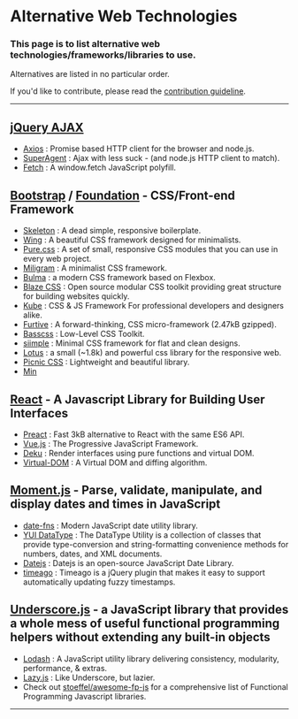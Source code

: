 # Alternative Web Technologies

### This page is to list alternative web technologies/frameworks/libraries to use.
Alternatives are listed in no particular order.

If you'd like to contribute, please read the [contribution guideline](https://github.com/dance2die/Alternative-Web-Technologies/blob/master/CONTRIBUTION.md).
****
## [jQuery AJAX](http://api.jquery.com/jquery.ajax/)
- [Axios](https://github.com/mzabriskie/axios) : Promise based HTTP client for the browser and node.js.
- [SuperAgent](https://github.com/visionmedia/superagent) : Ajax with less suck - (and node.js HTTP client to match).
- [Fetch](https://github.com/github/fetch) : A window.fetch JavaScript polyfill.

## [Bootstrap](http://getbootstrap.com/) / [Foundation](http://foundation.zurb.com/) - CSS/Front-end Framework
- [Skeleton](http://getskeleton.com/) : A dead simple, responsive boilerplate.
- [Wing](https://github.com/kbrsh/wing) : A beautiful CSS framework designed for minimalists.
- [Pure.css](https://purecss.io/) : A set of small, responsive CSS modules that you can use in every web project.
- [Miligram](http://milligram.io/) : A minimalist CSS framework.
- [Bulma](http://bulma.io/) : a modern CSS framework based on Flexbox.
- [Blaze CSS](http://blazecss.com/) : Open source modular CSS toolkit providing great structure for building websites quickly.
- [Kube](https://imperavi.com/kube/) : CSS & JS Framework For professional developers and designers alike.
- [Furtive](http://furtive.co/) : A forward-thinking, CSS micro-framework (2.47kB gzipped).
- [Basscss](http://basscss.com/) : Low-Level CSS Toolkit.
- [siimple](https://siimple.juanes.xyz/) : Minimal CSS framework for flat and clean designs.
- [Lotus](http://goatslacker.github.io/lotus.css/) : a small (~1.8k) and powerful css library for the responsive web.
- [Picnic CSS](https://picnicss.com/) : Lightweight and beautiful library.
- [Min](http://mincss.com/)

## [React](https://facebook.github.io/react/) - A Javascript Library for Building User Interfaces
- [Preact](https://preactjs.com/) : Fast 3kB alternative to React with the same ES6 API.
- [Vue.js](https://vuejs.org/) : The Progressive JavaScript Framework.
- [Deku](https://github.com/anthonyshort/deku) : Render interfaces using pure functions and virtual DOM.
- [Virtual-DOM](https://github.com/Matt-Esch/virtual-dom) : A Virtual DOM and diffing algorithm.

## [Moment.js](https://momentjs.com/) - Parse, validate, manipulate, and display dates and times in JavaScript
- [date-fns](https://date-fns.org/) : Modern JavaScript date utility library.
- [YUI DataType](https://yuilibrary.com/yui/docs/datatype/) : The DataType Utility is a collection of classes that provide type-conversion and string-formatting convenience methods for numbers, dates, and XML documents.
- [Datejs](http://www.datejs.com/) : Datejs is an open-source JavaScript Date Library.
- [timeago](http://timeago.yarp.com/) : Timeago is a jQuery plugin that makes it easy to support automatically updating fuzzy timestamps.

## [Underscore.js](http://underscorejs.org/) - a JavaScript library that provides a whole mess of useful functional programming helpers without extending any built-in objects
- [Lodash](https://lodash.com/) : A JavaScript utility library delivering consistency, modularity, performance, & extras.
- [Lazy.js](http://danieltao.com/lazy.js/) : Like Underscore, but lazier.
- Check out [stoeffel/awesome-fp-js](https://github.com/stoeffel/awesome-fp-js) for a comprehensive list of Functional Programming Javascript libraries.


****